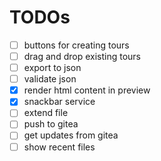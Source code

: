 # TODOs

- [ ] buttons for creating tours
- [ ] drag and drop existing tours
- [ ] export to json
- [ ] validate json
- [x] render html content in preview
- [x] snackbar service
- [ ] extend file
- [ ] push to gitea
- [ ] get updates from gitea
- [ ] show recent files
